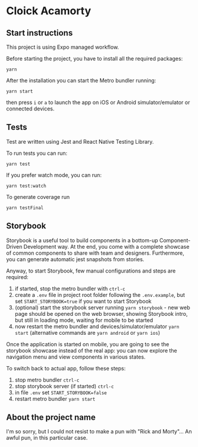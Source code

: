 # Cloick Acamorty

## Start instructions

This project is using Expo managed workflow.

Before starting the project, you have to install all the required packages:
```
yarn
```

After the installation you can start the Metro bundler running:

```
yarn start
```
then press `i` or `a` to launch the app on iOS or Android simulator/emulator or connected devices.

## Tests

Test are written using Jest and React Native Testing Library.

To run tests you can run:

```
yarn test
```

If you prefer watch mode, you can run:
```
yarn test:watch
```

To generate coverage run
```
yarn testFinal
```


## Storybook

Storybook is a useful tool to build components in a bottom-up Component-Driven Development way. At the end, you come with a complete showcase of common components to share with team and designers. Furthermore, you can generate automatic jest snapshots from stories.

Anyway, to start Storybook, few manual configurations and steps are required:
1. if started, stop the metro bundler with `ctrl-c`
1. create a `.env` file in project root folder following the `.env.example`, but set `START_STORYBOOK=true` if you want to start Storybook
1. (optional) start the storybook server running `yarn storybook` -  new web page should be opened on the web browser, showing Storybook intro, but still in loading mode, waiting for mobile to be started
1. now restart the metro bundler and devices/simulator/emulator `yarn start` (alternative commands are `yarn android` or `yarn ios`)

Once the application is started on mobile, you are going to see the storybook showcase instead of the real app: you can now explore the navigation menu and view components in various states.

To switch back to actual app, follow these steps:
1. stop metro bundler `ctrl-c`
1. stop storybook server (if started) `ctrl-c`
1. in file `.env` set `START_STORYBOOK=false`
1. restart metro bundler `yarn start`

## About the project name

I'm so sorry, but I could not resist to make a pun with "Rick and Morty"... An awful pun, in this particular case.